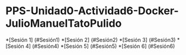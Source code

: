 # PPS-Unidad0-Actividad6-Docker-JulioManuelTatoPulido

*[Sesión 1] (#Sesión1)
*[Sesión 2] (#Sesión2)
*[Sesión 3] (#Sesión3)
*[Sesión 4] (#Sesión4)
*[Sesión 5] (#Sesión5)
*[Sesión 6] (#Sesión6)


